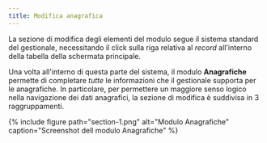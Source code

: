 ```yaml
---
title: Modifica anagrafica
---
```


La sezione di modifica degli elementi del modulo segue il sistema standard del gestionale, necessitando il click sulla riga relativa al *record* all'interno della tabella della schermata principale.

Una volta all'interno di questa parte del sistema, il modulo **Anagrafiche** permette di completare *tutte* le informazioni che il gestionale supporta per le anagrafiche.
In particolare, per permettere un maggiore senso logico nella navigazione dei dati anagrafici, la sezione di modifica è suddivisa in 3 raggruppamenti.


{% include figure path="section-1.png" alt="Modulo Anagrafiche" caption="Screenshot dell modulo Anagrafiche" %}
